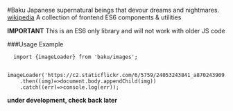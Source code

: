 #Baku
Japanese supernatural beings that devour dreams and nightmares. [wikipedia](https://en.wikipedia.org/wiki/Baku_(spirit))
A collection of frontend ES6 components & utilities

**IMPORTANT**
This is an ES6 only library and will not work with older JS code

###Usage Example

```
  import {imageLoader} from 'baku/images';

  imageLoader('https://c2.staticflickr.com/6/5759/24053243841_a870243909.jpg')
    .then((img)=>document.body.appendChild(img))
    .catch((err)=>console.log(err));
```

**under development, check back later**
